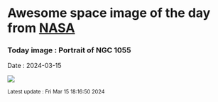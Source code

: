 
# Awesome space image of the day from [NASA](https://api.nasa.gov/)

### Today image : Portrait of NGC 1055
Date : 2024-03-15

![](https://apod.nasa.gov/apod/image/2403/Image133k_n1055_1024.jpg)

<small>Latest update : Fri Mar 15 18:16:50 2024</small>
        